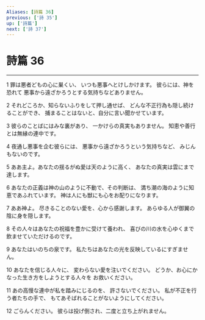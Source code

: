```yaml
---
Aliases: [詩篇 36]
previous: ['詩 35']
up: ['詩篇']
next: ['詩 37']
---
```

# 詩篇 36

***




1 
罪は悪者どもの心に巣くい、 いつも悪事へとけしかけます。 彼らには、神を恐れて 悪事から遠ざかろうとする気持ちなどありません。 



2 
それどころか、知らないふりをして押し通せば、 どんな不正行為も隠し続けることができ、 捕まることはないと、自分に言い聞かせています。 



3 
彼らのことばにはみな裏があり、 一かけらの真実もありません。 知恵や善行とは無縁の連中です。 



4 
夜通し悪事を企む彼らには、 悪事から遠ざかろうという気持ちなど、 みじんもないのです。 



5 
ああ主よ。あなたの揺るがぬ愛は天のように高く、 あなたの真実は雲にまで達します。 



6 
あなたの正義は神の山のように不動で、その判断は、 満ち潮の海のように知恵であふれています。 神は人にも獣にも心をお配りになります。 



7 
ああ神よ。 尽きることのない愛を、心から感謝します。 あらゆる人が御翼の陰に身を隠します。 



8 
その人々はあなたの祝福を豊かに受けて養われ、 喜びの川の水を心ゆくまで飲ませていただけるのです。 



9 
あなたはいのちの泉です。 私たちはあなたの光を反映しているにすぎません。 



10 
あなたを信じる人々に、 変わらない愛を注いでください。 どうか、お心にかなった生き方をしようとする人々を お救いください。 



11 
あの高慢な連中が私を踏みにじるのを、 許さないでください。 私が不正を行う者たちの手で、 もてあそばれることがないようにしてください。 



12 
ごらんください。 彼らは投げ倒され、二度と立ち上がれません。

